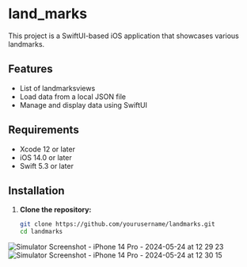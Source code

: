 # land_marks

This project is a SwiftUI-based iOS application that showcases various landmarks.

## Features

- List of landmarksviews
- Load data from a local JSON file
- Manage and display data using SwiftUI

## Requirements

- Xcode 12 or later
- iOS 14.0 or later
- Swift 5.3 or later

## Installation

1. **Clone the repository:**

   ```sh
   git clone https://github.com/yourusername/landmarks.git
   cd landmarks
![Simulator Screenshot - iPhone 14 Pro - 2024-05-24 at 12 29 23](https://github.com/AshrafSU/land_marks/assets/90716620/6d2c2191-27a6-4e5b-9db6-0af983f5ae58)
![Simulator Screenshot - iPhone 14 Pro - 2024-05-24 at 12 30 15](https://github.com/AshrafSU/land_marks/assets/90716620/547545ce-f6d3-40ea-9a32-cb35bc8f7cb8)
